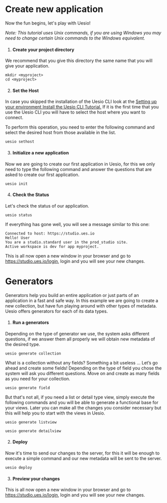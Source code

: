 # Create new application

Now the fun begins, let's play with Uesio!

_Note: This tutorial uses Unix commands, if you are using Windows you may need to change certain Unix commands to the Windows equivalent._

1. #### Create your project directory

We recommend that you give this directory the same name that you will give your application.

```console
mkdir <myproject>
cd <myproject>
```

2. #### Set the Host

In case you skipped the installation of the Uesio CLI look at the [Setting up your environment Install the Uesio CLI Tutorial.](https://duckduckgo.com)
If it is the first time that you use the Uesio CLI you will have to select the host where you want to connect.

To perform this operation, you need to enter the following command and select the desired host from those available in the list.

```console
uesio sethost
```

3. #### Initialize a new application

Now we are going to create our first application in Uesio, for this we only need to type the following command and answer the questions that are asked to create our first application.

```console
uesio init
```

4. #### Check the Status

Let's check the status of our application.

```console
uesio status
```

If everything has gone well, you will see a message similar to this one:

```console
Connected to host: https://studio.ues.io
Hello! User
You are a studio.standard user in the prod_studio site.
Active workspace is dev for app myproject.

```

This is all now open a new window in your browser and go to https://studio.ues.io/login, login and you will see your new changes.

# Generators

Generators help you build an entire application or just parts of an application in a fast and safe way. In this example we are going to create a new collection, but have fun playing around with other types of metadata. Uesio offers generators for each of its data types.

1. #### Run a generators

Depending on the type of generator we use, the system asks different questions, if we answer them all properly we will obtain new metadata of the desired type.

```console
uesio generate collection
```

What is a collection without any fields? Something a bit useless …
Let’s go ahead and create some fields! Depending on the type of field you chose the system will ask you different questions.
Move on and create as many fields as you need for your collection.

```console
uesio generate field
```

But that's not all, if you need a list or detail type view, simply execute the following commands and you will be able to generate a functional base for your views. Later you can make all the changes you consider necessary but this will help you to start with the views in Uesio.

```console
uesio generate listview
```

```console
uesio generate detailview
```

2. #### Deploy

Now it's time to send our changes to the server, for this it will be enough to execute a simple command and our new metadata will be sent to the server.

```console
uesio deploy
```

3. #### Preview your changes

This is all now open a new window in your browser and go to https://studio.ues.io/login, login and you will see your new changes.
